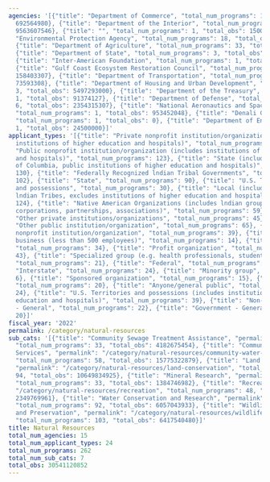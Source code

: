 ```yaml
---
agencies: '[{"title": "Department of Commerce", "total_num_programs": 19, "total_obs":
  692564980}, {"title": "Department of the Interior", "total_num_programs": 171, "total_obs":
  9563607546}, {"title": "", "total_num_programs": 1, "total_obs": 15000}, {"title":
  "Environmental Protection Agency", "total_num_programs": 18, "total_obs": 6294905996},
  {"title": "Department of Agriculture", "total_num_programs": 33, "total_obs": 4828336606},
  {"title": "Department of State", "total_num_programs": 3, "total_obs": 8759626},
  {"title": "Inter-American Foundation", "total_num_programs": 1, "total_obs": 0},
  {"title": "Gulf Coast Ecosystem Restoration Council", "total_num_programs": 2, "total_obs":
  158403307}, {"title": "Department of Transportation", "total_num_programs": 1, "total_obs":
  73593308}, {"title": "Department of Housing and Urban Development", "total_num_programs":
  3, "total_obs": 5497293000}, {"title": "Department of the Treasury", "total_num_programs":
  1, "total_obs": 91374127}, {"title": "Department of Defense", "total_num_programs":
  6, "total_obs": 2354315307}, {"title": "National Aeronautics and Space Administration",
  "total_num_programs": 1, "total_obs": 953452048}, {"title": "Denali Commission",
  "total_num_programs": 1, "total_obs": 0}, {"title": "Department of Energy", "total_num_programs":
  1, "total_obs": 24500000}]'
applicant_types: '[{"title": "Private nonprofit institution/organization (includes
  institutions of higher education and hospitals)", "total_num_programs": 121}, {"title":
  "Public nonprofit institution/organization (includes institutions of higher education
  and hospitals)", "total_num_programs": 123}, {"title": "State (includes District
  of Columbia, public institutions of higher education and hospitals)", "total_num_programs":
  130}, {"title": "Federally Recognized lndian Tribal Governments", "total_num_programs":
  102}, {"title": "State", "total_num_programs": 90}, {"title": "U.S. Territories
  and possessions", "total_num_programs": 30}, {"title": "Local (includes State-designated
  lndian Tribes, excludes institutions of higher education and hospitals", "total_num_programs":
  124}, {"title": "Native American Organizations (includes lndian groups, cooperatives,
  corporations, partnerships, associations)", "total_num_programs": 59}, {"title":
  "Other private institutions/organizations", "total_num_programs": 45}, {"title":
  "Other public institution/organization", "total_num_programs": 65}, {"title": "Quasi-public
  nonprofit institution/organization", "total_num_programs": 39}, {"title": "Small
  business (less than 500 employees)", "total_num_programs": 14}, {"title": "Individual/Family",
  "total_num_programs": 34}, {"title": "Profit organization", "total_num_programs":
  43}, {"title": "Specialized group (e.g. health professionals, students, veterans)",
  "total_num_programs": 21}, {"title": "Federal", "total_num_programs": 50}, {"title":
  "Interstate", "total_num_programs": 24}, {"title": "Minority group", "total_num_programs":
  6}, {"title": "Sponsored organization", "total_num_programs": 15}, {"title": "Intrastate",
  "total_num_programs": 20}, {"title": "Anyone/general public", "total_num_programs":
  24}, {"title": "U.S. Territories and possessions (includes institutions of higher
  education and hospitals)", "total_num_programs": 39}, {"title": "Non-Government
  - General", "total_num_programs": 22}, {"title": "Government - General", "total_num_programs":
  20}]'
fiscal_year: '2022'
permalink: /category/natural-resources
sub_cats: '[{"title": "Community Sewage Treatment Assistance", "permalink": "/category/natural-resources/community-sewage-treatment-assistance",
  "total_num_programs": 33, "total_obs": 4182675454}, {"title": "Community Water Supply
  Services", "permalink": "/category/natural-resources/community-water-supply-services",
  "total_num_programs": 58, "total_obs": 15775322879}, {"title": "Land Conservation",
  "permalink": "/category/natural-resources/land-conservation", "total_num_programs":
  94, "total_obs": 10649834925}, {"title": "Mineral Research", "permalink": "/category/natural-resources/mineral-research",
  "total_num_programs": 33, "total_obs": 1384746982}, {"title": "Recreation", "permalink":
  "/category/natural-resources/recreation", "total_num_programs": 48, "total_obs":
  2349769961}, {"title": "Water Conservation and Research", "permalink": "/category/natural-resources/water-conservation-and-research",
  "total_num_programs": 92, "total_obs": 6057043933}, {"title": "Wildlife Research
  and Preservation", "permalink": "/category/natural-resources/wildlife-research-and-preservation",
  "total_num_programs": 103, "total_obs": 6417540480}]'
title: Natural Resources
total_num_agencies: 15
total_num_applicant_types: 24
total_num_programs: 262
total_num_sub_cats: 7
total_obs: 30541120852
---
```

